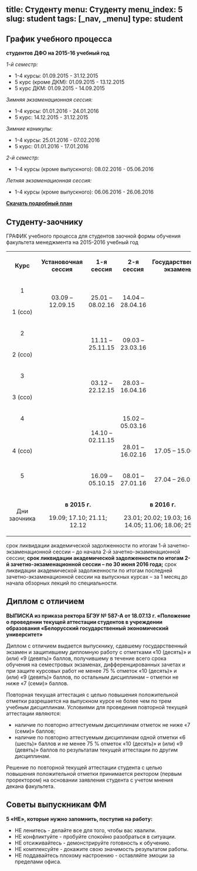 title: Студенту
menu: Студенту
menu_index: 5
slug: student
tags: [_nav, _menu]
type: student
---

График учебного процесса
------------------------

__студентов ДФО на 2015-16 учебный год__

_1-й семестр:_

- 1-4 курсы: 01.09.2015 - 31.12.2015
- 5 курс (кроме ДКМ): 01.09.2015 - 13.12.2015
- 5 курс ДКМ: 01.09.2015 - 14.09.2015

_Зимняя экзаменационная сессия:_

- 1-4 курсы: 01.01.2016 - 24.01.2016
- 5 курс: 14.12.2015 - 31.12.2015

_Зимние каникулы:_

- 1-4 курсы: 25.01.2016 - 07.02.2016
- 5 курс: 01.01.2016 - 17.01.2016

_2-й семестр:_

- 1-4 курсы (кроме выпускного): 08.02.2016 - 05.06.2016

_Летняя экзаменационная сессия:_

- 1-4 курсы (кроме выпускного): 06.06.2016 - 26.06.2016

__[Скачать подробный план](/files/schedule_dfo.doc)__

Студенту-заочнику
-----------------

ГРАФИК учебного процесса для студентов заочной формы обучения факультета менеджмента на 2015-2016 учебный год

<table class="table table-bordered">
  <tbody>
    <tr>
      <td width="91">
        <p align="center">
          <strong>Курс</strong>
        </p>
      </td>
      <td width="120" valign="top">
        <p align="center">
          <strong>Установочная сессия</strong>
        </p>
      </td>
      <td width="120">
        <p align="center">
          <strong>1-я сессия</strong>
        </p>
      </td>
      <td width="120">
        <p align="center">
          <strong>2-я сессия</strong>
        </p>
      </td>
      <td width="156">
        <p align="center">
          <strong>Государственные экзамены</strong>
        </p>
      </td>
    </tr>
    <tr>
      <td width="91" valign="top">
        <p align="center">
          1
        </p>
      </td>
      <td width="120" rowspan="2">
        <p align="center">
          03.09 – 12.09.15
        </p>
      </td>
      <td width="120" rowspan="2">
        <p align="center">
          25.01 – 08.02.16
        </p>
      </td>
      <td width="120" rowspan="2">
        <p align="center">
          14.04 – 28.04.16
        </p>
      </td>
      <td width="156" rowspan="7"></td>
    </tr>
    <tr>
      <td width="91" valign="top">
        <p align="center">
          1 (ссо)
        </p>
      </td>
    </tr>
    <tr>
      <td width="91">
        <p align="center">
          2
        </p>
      </td>
      <td width="120" rowspan="7" valign="top"></td>
      <td width="120" rowspan="2">
        <p align="center">
          11.11 – 25.11.15
        </p>
      </td>
      <td width="120" rowspan="2">
        <p align="center">
          09.03 – 23.03.16
        </p>
      </td>
    </tr>
    <tr>
      <td width="91">
        <p align="center">
          2 (ссо)
        </p>
      </td>
    </tr>
    <tr>
      <td width="91" valign="top">
        <p align="center">
          3
        </p>
      </td>
      <td width="120" rowspan="2">
        <p align="center">
          03.12 – 22.12.15
        </p>
      </td>
      <td width="120" rowspan="2">
        <p align="center">
          28.03 – 16.04.16
        </p>
      </td>
    </tr>
    <tr>
      <td width="91" valign="top">
        <p align="center">
          3 (ссо)
        </p>
      </td>
    </tr>
    <tr>
      <td width="91" valign="top">
        <p align="center">
          4
        </p>
      </td>
      <td width="120" rowspan="2">
        <p align="center">
          14.10 – 02.11.15
        </p>
      </td>
      <td width="120">
        <p align="center">
          15.02 – 05.03.16
        </p>
      </td>
    </tr>
    <tr>
      <td width="91">
        <p align="center">
          4 (ссо)
        </p>
      </td>
      <td width="120">
        <p align="center">
          28.01 – 16.02.16
        </p>
      </td>
      <td width="156">
        <p align="center">
          17.05 – 15.06.16
        </p>
      </td>
    </tr>
    <tr>
      <td width="91" valign="top">
        <p align="center">
          5
        </p>
      </td>
      <td width="120">
        <p align="center">
          16.09 – 05.10.15
        </p>
      </td>
      <td width="120">
        <p align="center">
          08.01 – 27.01.16
        </p>
      </td>
      <td width="156">
        <p align="center">
          27.04 – 26.05.16
        </p>
      </td>
    </tr>
    <tr>
      <td width="91">
        <p align="center">
          Дни заочника
        </p>
      </td>
      <td width="240" colspan="2" valign="top">
        <p align="center">
          <strong>в 2015 г.</strong>
        </p>
        <p align="center">
          19.09; 17.10; 21.11; 12.12
        </p>
      </td>
      <td width="276" colspan="2" valign="top">
        <p align="center">
          <strong>в 2016 г.</strong>
        </p>
        <p align="center">
          23.01; 20.02; 19.03; 16.04; 14.05; 11.06; 18.06; 25.06
        </p>
      </td>
    </tr>
  </tbody>
</table>

срок ликвидации академической задолженности по итогам 1-й
зачетно-экзаменационной сессии – до начала 2-й зачетно-экзаменационной сессии;
__срок ликвидации академической задолженности по итогам 2-й зачетно-экзаменационной сессии – по 30 июня 2016 года;__
срок ликвидации академической задолженности по итогам
последней зачетно-экзаменационной сессии на выпускных курсах – за 1 месяц до
начала обзорных лекций по специальности.

Диплом с отличием
-----------------

__ВЫПИСКА из приказа ректора БГЭУ № 587-А от 18.07.13 г. «Положение о проведении текущей аттестации студентов в учреждении образования «Белорусский государственный экономический университет»__

Диплом с отличием выдается выпускнику, сдавшему государственный экзамен и защитившему дипломную работу с отметками «10 (десять)» и (или) «9 (девять)» баллов, получившему в течение всего срока обучения на семестровых экзаменах, дифференцированных зачетах и при защите курсовых работ не менее 75 % отметок «10 (десять)» и (или) «9 (девять)» баллов, по остальным дисциплинам – отметки не ниже «7 (семи)» баллов.

Повторная текущая аттестация с целью повышения положительной отметки разрешается на выпускном курсе не более чем по трем учебным дисциплинам. Условиями для проведения повторной текущей аттестации являются:

- наличие по повторно аттестуемым дисциплинам отметок не ниже «7 (семи)» баллов;
- наличие по повторно аттестуемым дисциплинам одной отметки «6 (шесть)» баллов и не менее 75 % отметок «10 (десять)» и (или) «9 (девять)» баллов по результатам текущей аттестации по другим дисциплинам.

Решение по повторной текущей аттестации студента с целью повышения положительной отметки принимается ректором (первым проректором) на основании заявления студента с учетом мнения декана факультета.

Советы выпускникам ФМ
---------------------

**5 «НЕ», которые нужно запомнить, поступив на работу:**

* НЕ ленитесь - делайте все для того, чтобы вас хвалили.
* НЕ конфликтуйте - пробуйте спокойно разобраться в ситуации.
* НЕ отсиживайтесь - демонстрируйте готовность к обучению.
* НЕ комплексуйте - докажите свою значимость результатом работы.
* НЕ поддавайтесь плохому настроению - оставляйте эмоции за пределами офиса.
